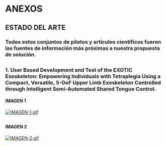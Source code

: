 # ANEXOS
##
## ESTADO DEL ARTE
### Todos estos conjuntos de pilotos y artículos científicos fueron las fuentes de información más próximas a nuestra propuesta de solución.
##
### 1. User Based Development and Test of the EXOTIC Exoskeleton: Empowering Individuals with Tetraplegia Using a Compact, Versatile, 5-DoF Upper Limb Exoskeleton Controlled through Intelligent Semi-Automated Shared Tongue Control.
#### IMAGEN 1 
[![IMAGEN-1.gif](https://i.postimg.cc/G38M7sNy/IMAGEN-1.gif)](https://postimg.cc/MXwbXXz6)
##
#### IMAGEN 2
[![IMAGEN-2.gif](https://i.postimg.cc/tRKBL4Qm/IMAGEN-2.gif)](https://postimg.cc/fkv7dZbx)
